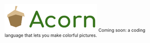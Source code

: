 <a href="https://lb123658.github.io/acornLanguage/" target="_blank">
<img src="images/acornLogo.png" width="60%" /></a>
Coming soon: a coding language that lets you make colorful pictures.
